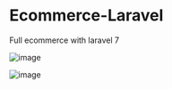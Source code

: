 # Ecommerce-Laravel
Full ecommerce with laravel 7

![image](https://user-images.githubusercontent.com/38864124/186489417-d0328b38-87fb-4ef2-970e-8cce4470b3de.png)

![image](https://user-images.githubusercontent.com/38864124/186489681-bcded68c-783b-4784-8f81-7d39f33c6467.png)
